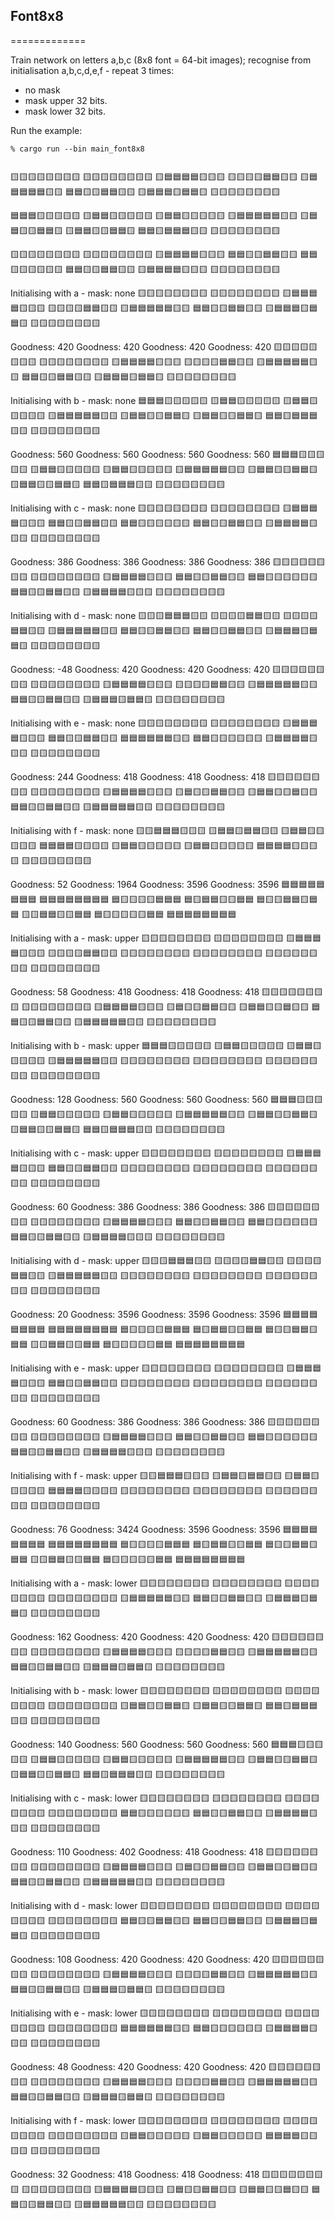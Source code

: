 ## Font8x8
=============

Train network on letters a,b,c (8x8 font = 64-bit images); recognise from initialisation a,b,c,d,e,f - repeat 3 times:
* no mask
* mask upper 32 bits.
* mask lower 32 bits.

Run the example:

```
% cargo run --bin main_font8x8


```
🟨🟨🟨🟨🟨🟨🟨🟨
🟨🟨🟨🟨🟨🟨🟨🟨
🟨🟦🟦🟦🟦🟨🟨🟨
🟨🟨🟨🟨🟦🟦🟨🟨
🟨🟦🟦🟦🟦🟦🟨🟨
🟦🟦🟨🟨🟦🟦🟨🟨
🟨🟦🟦🟦🟨🟦🟦🟨
🟨🟨🟨🟨🟨🟨🟨🟨

🟦🟦🟦🟨🟨🟨🟨🟨
🟨🟦🟦🟨🟨🟨🟨🟨
🟨🟦🟦🟨🟨🟨🟨🟨
🟨🟦🟦🟦🟦🟦🟨🟨
🟨🟦🟦🟨🟨🟦🟦🟨
🟨🟦🟦🟨🟨🟦🟦🟨
🟦🟦🟨🟦🟦🟦🟨🟨
🟨🟨🟨🟨🟨🟨🟨🟨

🟨🟨🟨🟨🟨🟨🟨🟨
🟨🟨🟨🟨🟨🟨🟨🟨
🟨🟦🟦🟦🟦🟨🟨🟨
🟦🟦🟨🟨🟦🟦🟨🟨
🟦🟦🟨🟨🟨🟨🟨🟨
🟦🟦🟨🟨🟦🟦🟨🟨
🟨🟦🟦🟦🟦🟨🟨🟨
🟨🟨🟨🟨🟨🟨🟨🟨

Initialising with a - mask: none
🟨🟨🟨🟨🟨🟨🟨🟨
🟨🟨🟨🟨🟨🟨🟨🟨
🟨🟦🟦🟦🟦🟨🟨🟨
🟨🟨🟨🟨🟦🟦🟨🟨
🟨🟦🟦🟦🟦🟦🟨🟨
🟦🟦🟨🟨🟦🟦🟨🟨
🟨🟦🟦🟦🟨🟦🟦🟨
🟨🟨🟨🟨🟨🟨🟨🟨

Goodness: 420
Goodness: 420
Goodness: 420
Goodness: 420
🟨🟨🟨🟨🟨🟨🟨🟨
🟨🟨🟨🟨🟨🟨🟨🟨
🟨🟦🟦🟦🟦🟨🟨🟨
🟨🟨🟨🟨🟦🟦🟨🟨
🟨🟦🟦🟦🟦🟦🟨🟨
🟦🟦🟨🟨🟦🟦🟨🟨
🟨🟦🟦🟦🟨🟦🟦🟨
🟨🟨🟨🟨🟨🟨🟨🟨

Initialising with b - mask: none
🟦🟦🟦🟨🟨🟨🟨🟨
🟨🟦🟦🟨🟨🟨🟨🟨
🟨🟦🟦🟨🟨🟨🟨🟨
🟨🟦🟦🟦🟦🟦🟨🟨
🟨🟦🟦🟨🟨🟦🟦🟨
🟨🟦🟦🟨🟨🟦🟦🟨
🟦🟦🟨🟦🟦🟦🟨🟨
🟨🟨🟨🟨🟨🟨🟨🟨

Goodness: 560
Goodness: 560
Goodness: 560
Goodness: 560
🟦🟦🟦🟨🟨🟨🟨🟨
🟨🟦🟦🟨🟨🟨🟨🟨
🟨🟦🟦🟨🟨🟨🟨🟨
🟨🟦🟦🟦🟦🟦🟨🟨
🟨🟦🟦🟨🟨🟦🟦🟨
🟨🟦🟦🟨🟨🟦🟦🟨
🟦🟦🟨🟦🟦🟦🟨🟨
🟨🟨🟨🟨🟨🟨🟨🟨

Initialising with c - mask: none
🟨🟨🟨🟨🟨🟨🟨🟨
🟨🟨🟨🟨🟨🟨🟨🟨
🟨🟦🟦🟦🟦🟨🟨🟨
🟦🟦🟨🟨🟦🟦🟨🟨
🟦🟦🟨🟨🟨🟨🟨🟨
🟦🟦🟨🟨🟦🟦🟨🟨
🟨🟦🟦🟦🟦🟨🟨🟨
🟨🟨🟨🟨🟨🟨🟨🟨

Goodness: 386
Goodness: 386
Goodness: 386
Goodness: 386
🟨🟨🟨🟨🟨🟨🟨🟨
🟨🟨🟨🟨🟨🟨🟨🟨
🟨🟦🟦🟦🟦🟨🟨🟨
🟦🟦🟨🟨🟦🟦🟨🟨
🟦🟦🟨🟨🟨🟨🟨🟨
🟦🟦🟨🟨🟦🟦🟨🟨
🟨🟦🟦🟦🟦🟨🟨🟨
🟨🟨🟨🟨🟨🟨🟨🟨

Initialising with d - mask: none
🟨🟨🟨🟦🟦🟦🟨🟨
🟨🟨🟨🟨🟦🟦🟨🟨
🟨🟨🟨🟨🟦🟦🟨🟨
🟨🟦🟦🟦🟦🟦🟨🟨
🟦🟦🟨🟨🟦🟦🟨🟨
🟦🟦🟨🟨🟦🟦🟨🟨
🟨🟦🟦🟦🟨🟦🟦🟨
🟨🟨🟨🟨🟨🟨🟨🟨

Goodness: -48
Goodness: 420
Goodness: 420
Goodness: 420
🟨🟨🟨🟨🟨🟨🟨🟨
🟨🟨🟨🟨🟨🟨🟨🟨
🟨🟦🟦🟦🟦🟨🟨🟨
🟨🟨🟨🟨🟦🟦🟨🟨
🟨🟦🟦🟦🟦🟦🟨🟨
🟦🟦🟨🟨🟦🟦🟨🟨
🟨🟦🟦🟦🟨🟦🟦🟨
🟨🟨🟨🟨🟨🟨🟨🟨

Initialising with e - mask: none
🟨🟨🟨🟨🟨🟨🟨🟨
🟨🟨🟨🟨🟨🟨🟨🟨
🟨🟦🟦🟦🟦🟨🟨🟨
🟦🟦🟨🟨🟦🟦🟨🟨
🟦🟦🟦🟦🟦🟦🟨🟨
🟦🟦🟨🟨🟨🟨🟨🟨
🟨🟦🟦🟦🟦🟨🟨🟨
🟨🟨🟨🟨🟨🟨🟨🟨

Goodness: 244
Goodness: 418
Goodness: 418
Goodness: 418
🟨🟨🟨🟨🟨🟨🟨🟨
🟨🟨🟨🟨🟨🟨🟨🟨
🟨🟦🟦🟦🟦🟨🟨🟨
🟨🟦🟨🟨🟦🟦🟨🟨
🟨🟦🟦🟨🟨🟦🟨🟨
🟦🟦🟨🟨🟦🟦🟨🟨
🟨🟦🟦🟦🟦🟦🟨🟨
🟨🟨🟨🟨🟨🟨🟨🟨

Initialising with f - mask: none
🟨🟨🟦🟦🟦🟨🟨🟨
🟨🟦🟦🟨🟦🟦🟨🟨
🟨🟦🟦🟨🟨🟨🟨🟨
🟦🟦🟦🟦🟨🟨🟨🟨
🟨🟦🟦🟨🟨🟨🟨🟨
🟨🟦🟦🟨🟨🟨🟨🟨
🟦🟦🟦🟦🟨🟨🟨🟨
🟨🟨🟨🟨🟨🟨🟨🟨

Goodness: 52
Goodness: 1964
Goodness: 3596
Goodness: 3596
🟦🟦🟦🟦🟦🟦🟦🟦
🟦🟦🟦🟦🟦🟦🟦🟦
🟦🟨🟨🟨🟨🟦🟦🟦
🟦🟨🟦🟦🟨🟨🟦🟦
🟦🟨🟨🟦🟦🟨🟦🟦
🟨🟨🟦🟦🟨🟨🟦🟦
🟦🟨🟨🟨🟨🟨🟦🟦
🟦🟦🟦🟦🟦🟦🟦🟦

Initialising with a - mask: upper
🟨🟨🟨🟨🟨🟨🟨🟨
🟨🟨🟨🟨🟨🟨🟨🟨
🟨🟦🟦🟦🟦🟨🟨🟨
🟨🟨🟨🟨🟦🟦🟨🟨
🟨🟨🟨🟨🟨🟨🟨🟨
🟨🟨🟨🟨🟨🟨🟨🟨
🟨🟨🟨🟨🟨🟨🟨🟨
🟨🟨🟨🟨🟨🟨🟨🟨

Goodness: 58
Goodness: 418
Goodness: 418
Goodness: 418
🟨🟨🟨🟨🟨🟨🟨🟨
🟨🟨🟨🟨🟨🟨🟨🟨
🟨🟦🟦🟦🟦🟨🟨🟨
🟨🟦🟨🟨🟦🟦🟨🟨
🟨🟦🟦🟨🟨🟦🟨🟨
🟦🟦🟨🟨🟦🟦🟨🟨
🟨🟦🟦🟦🟦🟦🟨🟨
🟨🟨🟨🟨🟨🟨🟨🟨

Initialising with b - mask: upper
🟦🟦🟦🟨🟨🟨🟨🟨
🟨🟦🟦🟨🟨🟨🟨🟨
🟨🟦🟦🟨🟨🟨🟨🟨
🟨🟦🟦🟦🟦🟦🟨🟨
🟨🟨🟨🟨🟨🟨🟨🟨
🟨🟨🟨🟨🟨🟨🟨🟨
🟨🟨🟨🟨🟨🟨🟨🟨
🟨🟨🟨🟨🟨🟨🟨🟨

Goodness: 128
Goodness: 560
Goodness: 560
Goodness: 560
🟦🟦🟦🟨🟨🟨🟨🟨
🟨🟦🟦🟨🟨🟨🟨🟨
🟨🟦🟦🟨🟨🟨🟨🟨
🟨🟦🟦🟦🟦🟦🟨🟨
🟨🟦🟦🟨🟨🟦🟦🟨
🟨🟦🟦🟨🟨🟦🟦🟨
🟦🟦🟨🟦🟦🟦🟨🟨
🟨🟨🟨🟨🟨🟨🟨🟨

Initialising with c - mask: upper
🟨🟨🟨🟨🟨🟨🟨🟨
🟨🟨🟨🟨🟨🟨🟨🟨
🟨🟦🟦🟦🟦🟨🟨🟨
🟦🟦🟨🟨🟦🟦🟨🟨
🟨🟨🟨🟨🟨🟨🟨🟨
🟨🟨🟨🟨🟨🟨🟨🟨
🟨🟨🟨🟨🟨🟨🟨🟨
🟨🟨🟨🟨🟨🟨🟨🟨

Goodness: 60
Goodness: 386
Goodness: 386
Goodness: 386
🟨🟨🟨🟨🟨🟨🟨🟨
🟨🟨🟨🟨🟨🟨🟨🟨
🟨🟦🟦🟦🟦🟨🟨🟨
🟦🟦🟨🟨🟦🟦🟨🟨
🟦🟦🟨🟨🟨🟨🟨🟨
🟦🟦🟨🟨🟦🟦🟨🟨
🟨🟦🟦🟦🟦🟨🟨🟨
🟨🟨🟨🟨🟨🟨🟨🟨

Initialising with d - mask: upper
🟨🟨🟨🟦🟦🟦🟨🟨
🟨🟨🟨🟨🟦🟦🟨🟨
🟨🟨🟨🟨🟦🟦🟨🟨
🟨🟦🟦🟦🟦🟦🟨🟨
🟨🟨🟨🟨🟨🟨🟨🟨
🟨🟨🟨🟨🟨🟨🟨🟨
🟨🟨🟨🟨🟨🟨🟨🟨
🟨🟨🟨🟨🟨🟨🟨🟨

Goodness: 20
Goodness: 3596
Goodness: 3596
Goodness: 3596
🟦🟦🟦🟦🟦🟦🟦🟦
🟦🟦🟦🟦🟦🟦🟦🟦
🟦🟨🟨🟨🟨🟦🟦🟦
🟦🟨🟦🟦🟨🟨🟦🟦
🟦🟨🟨🟦🟦🟨🟦🟦
🟨🟨🟦🟦🟨🟨🟦🟦
🟦🟨🟨🟨🟨🟨🟦🟦
🟦🟦🟦🟦🟦🟦🟦🟦

Initialising with e - mask: upper
🟨🟨🟨🟨🟨🟨🟨🟨
🟨🟨🟨🟨🟨🟨🟨🟨
🟨🟦🟦🟦🟦🟨🟨🟨
🟦🟦🟨🟨🟦🟦🟨🟨
🟨🟨🟨🟨🟨🟨🟨🟨
🟨🟨🟨🟨🟨🟨🟨🟨
🟨🟨🟨🟨🟨🟨🟨🟨
🟨🟨🟨🟨🟨🟨🟨🟨

Goodness: 60
Goodness: 386
Goodness: 386
Goodness: 386
🟨🟨🟨🟨🟨🟨🟨🟨
🟨🟨🟨🟨🟨🟨🟨🟨
🟨🟦🟦🟦🟦🟨🟨🟨
🟦🟦🟨🟨🟦🟦🟨🟨
🟦🟦🟨🟨🟨🟨🟨🟨
🟦🟦🟨🟨🟦🟦🟨🟨
🟨🟦🟦🟦🟦🟨🟨🟨
🟨🟨🟨🟨🟨🟨🟨🟨

Initialising with f - mask: upper
🟨🟨🟦🟦🟦🟨🟨🟨
🟨🟦🟦🟨🟦🟦🟨🟨
🟨🟦🟦🟨🟨🟨🟨🟨
🟦🟦🟦🟦🟨🟨🟨🟨
🟨🟨🟨🟨🟨🟨🟨🟨
🟨🟨🟨🟨🟨🟨🟨🟨
🟨🟨🟨🟨🟨🟨🟨🟨
🟨🟨🟨🟨🟨🟨🟨🟨

Goodness: 76
Goodness: 3424
Goodness: 3596
Goodness: 3596
🟦🟦🟦🟦🟦🟦🟦🟦
🟦🟦🟦🟦🟦🟦🟦🟦
🟦🟨🟨🟨🟨🟦🟦🟦
🟦🟨🟦🟦🟨🟨🟦🟦
🟦🟨🟨🟦🟦🟨🟦🟦
🟨🟨🟦🟦🟨🟨🟦🟦
🟦🟨🟨🟨🟨🟨🟦🟦
🟦🟦🟦🟦🟦🟦🟦🟦

Initialising with a - mask: lower
🟨🟨🟨🟨🟨🟨🟨🟨
🟨🟨🟨🟨🟨🟨🟨🟨
🟨🟨🟨🟨🟨🟨🟨🟨
🟨🟨🟨🟨🟨🟨🟨🟨
🟨🟦🟦🟦🟦🟦🟨🟨
🟦🟦🟨🟨🟦🟦🟨🟨
🟨🟦🟦🟦🟨🟦🟦🟨
🟨🟨🟨🟨🟨🟨🟨🟨

Goodness: 162
Goodness: 420
Goodness: 420
Goodness: 420
🟨🟨🟨🟨🟨🟨🟨🟨
🟨🟨🟨🟨🟨🟨🟨🟨
🟨🟦🟦🟦🟦🟨🟨🟨
🟨🟨🟨🟨🟦🟦🟨🟨
🟨🟦🟦🟦🟦🟦🟨🟨
🟦🟦🟨🟨🟦🟦🟨🟨
🟨🟦🟦🟦🟨🟦🟦🟨
🟨🟨🟨🟨🟨🟨🟨🟨

Initialising with b - mask: lower
🟨🟨🟨🟨🟨🟨🟨🟨
🟨🟨🟨🟨🟨🟨🟨🟨
🟨🟨🟨🟨🟨🟨🟨🟨
🟨🟨🟨🟨🟨🟨🟨🟨
🟨🟦🟦🟨🟨🟦🟦🟨
🟨🟦🟦🟨🟨🟦🟦🟨
🟦🟦🟨🟦🟦🟦🟨🟨
🟨🟨🟨🟨🟨🟨🟨🟨

Goodness: 140
Goodness: 560
Goodness: 560
Goodness: 560
🟦🟦🟦🟨🟨🟨🟨🟨
🟨🟦🟦🟨🟨🟨🟨🟨
🟨🟦🟦🟨🟨🟨🟨🟨
🟨🟦🟦🟦🟦🟦🟨🟨
🟨🟦🟦🟨🟨🟦🟦🟨
🟨🟦🟦🟨🟨🟦🟦🟨
🟦🟦🟨🟦🟦🟦🟨🟨
🟨🟨🟨🟨🟨🟨🟨🟨

Initialising with c - mask: lower
🟨🟨🟨🟨🟨🟨🟨🟨
🟨🟨🟨🟨🟨🟨🟨🟨
🟨🟨🟨🟨🟨🟨🟨🟨
🟨🟨🟨🟨🟨🟨🟨🟨
🟦🟦🟨🟨🟨🟨🟨🟨
🟦🟦🟨🟨🟦🟦🟨🟨
🟨🟦🟦🟦🟦🟨🟨🟨
🟨🟨🟨🟨🟨🟨🟨🟨

Goodness: 110
Goodness: 402
Goodness: 418
Goodness: 418
🟨🟨🟨🟨🟨🟨🟨🟨
🟨🟨🟨🟨🟨🟨🟨🟨
🟨🟦🟦🟦🟦🟨🟨🟨
🟨🟦🟨🟨🟦🟦🟨🟨
🟨🟦🟦🟨🟨🟦🟨🟨
🟦🟦🟨🟨🟦🟦🟨🟨
🟨🟦🟦🟦🟦🟦🟨🟨
🟨🟨🟨🟨🟨🟨🟨🟨

Initialising with d - mask: lower
🟨🟨🟨🟨🟨🟨🟨🟨
🟨🟨🟨🟨🟨🟨🟨🟨
🟨🟨🟨🟨🟨🟨🟨🟨
🟨🟨🟨🟨🟨🟨🟨🟨
🟦🟦🟨🟨🟦🟦🟨🟨
🟦🟦🟨🟨🟦🟦🟨🟨
🟨🟦🟦🟦🟨🟦🟦🟨
🟨🟨🟨🟨🟨🟨🟨🟨

Goodness: 108
Goodness: 420
Goodness: 420
Goodness: 420
🟨🟨🟨🟨🟨🟨🟨🟨
🟨🟨🟨🟨🟨🟨🟨🟨
🟨🟦🟦🟦🟦🟨🟨🟨
🟨🟨🟨🟨🟦🟦🟨🟨
🟨🟦🟦🟦🟦🟦🟨🟨
🟦🟦🟨🟨🟦🟦🟨🟨
🟨🟦🟦🟦🟨🟦🟦🟨
🟨🟨🟨🟨🟨🟨🟨🟨

Initialising with e - mask: lower
🟨🟨🟨🟨🟨🟨🟨🟨
🟨🟨🟨🟨🟨🟨🟨🟨
🟨🟨🟨🟨🟨🟨🟨🟨
🟨🟨🟨🟨🟨🟨🟨🟨
🟦🟦🟦🟦🟦🟦🟨🟨
🟦🟦🟨🟨🟨🟨🟨🟨
🟨🟦🟦🟦🟦🟨🟨🟨
🟨🟨🟨🟨🟨🟨🟨🟨

Goodness: 48
Goodness: 420
Goodness: 420
Goodness: 420
🟨🟨🟨🟨🟨🟨🟨🟨
🟨🟨🟨🟨🟨🟨🟨🟨
🟨🟦🟦🟦🟦🟨🟨🟨
🟨🟨🟨🟨🟦🟦🟨🟨
🟨🟦🟦🟦🟦🟦🟨🟨
🟦🟦🟨🟨🟦🟦🟨🟨
🟨🟦🟦🟦🟨🟦🟦🟨
🟨🟨🟨🟨🟨🟨🟨🟨

Initialising with f - mask: lower
🟨🟨🟨🟨🟨🟨🟨🟨
🟨🟨🟨🟨🟨🟨🟨🟨
🟨🟨🟨🟨🟨🟨🟨🟨
🟨🟨🟨🟨🟨🟨🟨🟨
🟨🟦🟦🟨🟨🟨🟨🟨
🟨🟦🟦🟨🟨🟨🟨🟨
🟦🟦🟦🟦🟨🟨🟨🟨
🟨🟨🟨🟨🟨🟨🟨🟨

Goodness: 32
Goodness: 418
Goodness: 418
Goodness: 418
🟨🟨🟨🟨🟨🟨🟨🟨
🟨🟨🟨🟨🟨🟨🟨🟨
🟨🟦🟦🟦🟦🟨🟨🟨
🟨🟦🟨🟨🟦🟦🟨🟨
🟨🟦🟦🟨🟨🟦🟨🟨
🟦🟦🟨🟨🟦🟦🟨🟨
🟨🟦🟦🟦🟦🟦🟨🟨
🟨🟨🟨🟨🟨🟨🟨🟨
```
